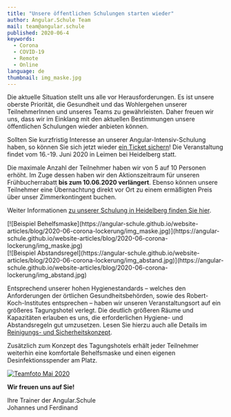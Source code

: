 ```yaml
---
title: "Unsere öffentlichen Schulungen starten wieder"
author: Angular.Schule Team
mail: team@angular.schule
published: 2020-06-4
keywords:
  - Corona
  - COVID-19
  - Remote
  - Online
language: de
thumbnail: img_maske.jpg
---
```


Die aktuelle Situation stellt uns alle vor Herausforderungen.
Es ist unsere oberste Priorität, die Gesundheit und das Wohlergehen unserer TeilnehmerInnen und unseres Teams zu gewährleisten. 
Daher freuen wir uns, dass wir im Einklang mit den aktuellen Bestimmungen unsere öffentlichen Schulungen wieder anbieten können.

Sollten Sie kurzfristig Interesse an unserer Angular-Intensiv-Schulung haben,
so können Sie sich jetzt wieder [ein Ticket sichern](https://tickets-hd.angular.schule/heidelberg-v8/)!
Die Veranstaltung findet vom 16.-19. Juni 2020 in Leimen bei Heidelberg statt.

Die maximale Anzahl der Teilnehmer haben wir von 5 auf 10 Personen erhöht.
Im Zuge dessen haben wir den Aktionszeitraum für unseren Frühbucherrabatt **bis zum 10.06.2020 verlängert**. 
Ebenso können unsere Teilnehmer eine Übernachtung direkt vor Ort zu einem ermäßigten Preis über unser Zimmerkontingent buchen.

Weiter Informationen [zu unserer Schulung in Heidelberg finden Sie hier](https://angular.schule/schulungen/heidelberg).


<div class="row mb-4">
  <div class="col-6">
    [![Beispiel Behelfsmaske](https://angular-schule.github.io/website-articles/blog/2020-06-corona-lockerung/img_maske.jpg)](https://angular-schule.github.io/website-articles/blog/2020-06-corona-lockerung/img_maske.jpg)
  </div>
  <div class="col-6">
    [![Beispiel Abstandsregel](https://angular-schule.github.io/website-articles/blog/2020-06-corona-lockerung/img_abstand.jpg)](https://angular-schule.github.io/website-articles/blog/2020-06-corona-lockerung/img_abstand.jpg)
  </div>
</div>


Entsprechend unserer hohen Hygienestandards –
welches den Anforderungen der örtlichen Gesundheitsbehörden,
sowie des Robert-Koch-Institutes entsprechen –
haben wir unseren Veranstaltungsort auf ein größeres Tagungshotel verlegt.
Die deutlich größeren Räume und Kapazitäten erlauben es uns, die erforderlichen Hygiene- und Abstandsregeln gut umzusetzen.
Lesen Sie hierzu auch alle Details im [Reinigungs- und Sicherheitskonzept](https://www.hotel-villa-toskana.de/storage/pdf/Hygienema%C3%9Fnahmen%20Villa%20Toskana.pdf).

Zusätzlich zum Konzept des Tagungshotels erhält jeder Teilnehmer weiterhin eine komfortale Behelfsmaske und einen eigenen Desinfektionsspender am Platz.

[![Teamfoto Mai 2020](https://angular-schule.github.io/website-articles/blog/2020-06-corona-lockerung/teamfoto-heidelberg_2020-05.jpg)](https://angular-schule.github.io/website-articles/blog/2020-06-corona-lockerung/teamfoto-heidelberg_2020-05.jpg)

**Wir freuen uns auf Sie!**

Ihre Trainer der Angular.Schule  
Johannes und Ferdinand